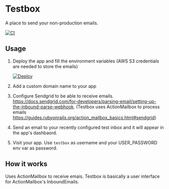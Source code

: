 # Testbox

A place to send your non-production emails.

[![CI](https://github.com/juanmanuelramallo/testbox/actions/workflows/ci.yml/badge.svg)](https://github.com/juanmanuelramallo/testbox/actions/workflows/ci.yml)

## Usage

1. Deploy the app and fill the environment variables (AWS S3 credentials are needed to store the emails)

      [![Deploy](https://www.herokucdn.com/deploy/button.svg)](https://heroku.com/deploy?template=https://github.com/juanmanuelramallo/testbox)

1. Add a custom domain name to your app
1. Configure Sendgrid to be able to receive emails. https://docs.sendgrid.com/for-developers/parsing-email/setting-up-the-inbound-parse-webhook. (Testbox uses ActionMailbox to process emails https://guides.rubyonrails.org/action_mailbox_basics.html#sendgrid)
1. Send an email to your recently configured test inbox and it will appear in the app's dashbaord.
1. Visit your app. Use `testbox` as username and your USER_PASSWORD env var as password.

## How it works

Uses ActionMailbox to receive emais. Testbox is basically a user interface for ActionMailbox's InboundEmails.
